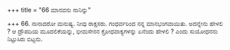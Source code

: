 +++
title = "66 ಮಾನವನು ನಾನಿನ್ನು"

+++
66. ನಾನಾದರೋ ಮನುಷ್ಯ. ನೀವು ರಾಕ್ಷಸರು. ಗಂಧರ್ವರಿಂದ ನನ್ನ ಮಾನಭಂಗವಾಯಿತು. ಅದನ್ನೇನು ಹೇಳಲಿ ? ಆ ದ್ರೌಪದಿಯ ಮೂದಲಿಕೆಯನ್ನು, ಭೀಮಸೇನನ ಕ್ರೋಧವಾಕ್ಯಗಳನ್ನು ಏನೆಂದು ಹೇಳಲಿ ? ಎಂದು ಸುಯೋಧನನು ನಿಟ್ಟುಸಿರು ಬಿಟ್ಟನು.